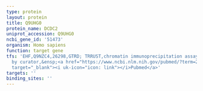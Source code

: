 ```yaml
---
type: protein
layout: protein
title: Q9UHG0
protein_name: DCDC2
uniprot_accession: Q9UHG0
ncbi_gene_id: '51473'
organism: Homo sapiens
function: target gene
tfs: 'EHF,Q9NZC4,26298,GTRD; TRRUST,chromatin immunoprecipitation assay; inferred
  by curator,&ensp;<a href="https://www.ncbi.nlm.nih.gov/pubmed/?term=22733135%5Buid%5D"
  target="_blank"><i uk-icon="icon: link"></i>Pubmed</a>'
targets: ''
binding_sites: ''
---
```

